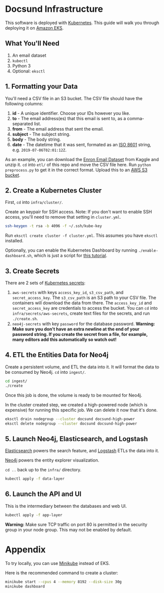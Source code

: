 # Docsund Infrastructure

This software is deployed with [Kubernetes](https://kubernetes.io/).
This guide will walk you through deploying it on [Amazon EKS](https://aws.amazon.com/eks/).

## What You'll Need

1. An email dataset
1. `kubectl`
1. Python 3
1. Optional: `eksctl`

## 1. Formatting your Data

You'll need a CSV file in an S3 bucket. The CSV file should have the following columns:

1. **id** - A unique identifier. Choose your IDs however you like.
1. **to** - The email address(es) that this email is sent to, as a comma-separated list.
1. **from** - The email address that sent the email.
1. **subject** - The subject string.
1. **body** - The body string.
1. **date** - The datetime that it was sent, formated as an [ISO 8601](https://www.google.com/search?q=iso+date+string&oq=iso+date+string&aqs=chrome..69i57j0l5.2758j1j4&sourceid=chrome&ie=UTF-8) string, e.g. `2019-07-06T02:01:12Z`.

As an example, you can download the [Enron Email Dataset](https://www.kaggle.com/wcukierski/enron-email-dataset/version/2) from Kaggle and unzip it.
`cd` into `etl/` of this repo and move the CSV file here.
Run `python preprocess.py` to get it in the correct format.
Upload this to an [AWS S3 bucket](https://aws.amazon.com/s3/).

## 2. Create a Kubernetes Cluster

First, `cd` into `infra/cluster/`.

Create an keypair for SSH access. Note: If you don't want to enable SSH access, you'll need to remove that setting in `cluster.yml`.

```sh
ssh-keygen -t rsa -b 4096 -f ~/.ssh/kube-key
```

Run `eksctl create cluster -f cluster.yml`. 
This assumes you have `eksctl` installed.

Optionally, you can enable the Kubernetes Dashboard by running `./enable-dashboard.sh`, which is just a script for [this tutorial](https://docs.aws.amazon.com/eks/latest/userguide/dashboard-tutorial.html).


## 3. Create Secrets

There are 2 sets of [Kubernetes secrets](https://kubernetes.io/docs/concepts/configuration/secret/):

1. `aws-secrets` with keys `access_key_id`, `s3_csv_path`, and `secret_access_key`. The `s3_csv_path` is an S3 path to your CSV file. The containers will download the data from there. The `access_key_id` and `secret_access_key` are credentials to access the bucket. You can `cd` into `infra/secrets/aws-secrets`, create text files for the secrets, and run `./create.sh`.
1. `neo4j-secrets` with key `password` for the database password. **Warning: Make sure you don't have an extra newline at the end of your password string. If you create the secret from a file, for example, many editors add this automatically so watch out!**

## 4. ETL the Entities Data for Neo4j

Create a persistent volume, and ETL the data into it.
It will format the data to be consumed by Neo4j.
`cd` into `ingest/`.

```sh
cd ingest/
./create
```

Once this job is done, the volume is ready to be mounted for Neo4j.

In the cluster created step, we created a high-powered node (which is expensive) for running this specific job.
We can delete it now that it's done.

```sh
eksctl drain nodegroup --cluster docsund docsund-high-power
eksctl delete nodegroup --cluster docsund docsund-high-power
```

## 5. Launch Neo4j, Elasticsearch, and Logstash

[Elasticsearch](https://www.elastic.co/products/elasticsearch) powers the search feature, and [Logstash](https://www.elastic.co/products/logstash) ETLs the data into it.

[Neo4j](https://neo4j.com/) powers the entity explorer visualization.

`cd ..` back up to the `infra/` directory.

```sh
kubectl apply -f data-layer
```

## 6. Launch the API and UI

This is the intermediary between the databases and web UI.

```sh
kubectl apply -f app-layer
```

**Warning:** Make sure TCP traffic on port 80 is permitted in the security group in your node group.
This may not be enabled by default.

# Appendix

To try locally, you can use [Minikube](https://kubernetes.io/docs/setup/learning-environment/minikube/) instead of EKS.

Here is the recommended command to create a cluster:

```sh
minikube start --cpus 4 --memory 8192 --disk-size 30g
minikube dashboard
```

